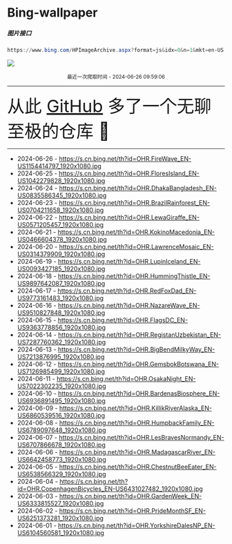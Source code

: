 # Bing-wallpaper

##### 图片接口

```powershell
https://www.bing.com/HPImageArchive.aspx?format=js&idx=0&n=1&mkt=en-US
```

 ![](https://s.cn.bing.net/th?id=OHR.FireWave_EN-US1154414797_1920x1080.jpg)

<p align='center' >
    <small>
        最近一次爬取时间 - 2024-06-26 09:59:06
    </small>
    <br>
    <hr>
    <font size=7>
        <small>
           从此 <a href='https://github.com/'>GitHub</a> 多了一个无聊至极的仓库  🍳
        </small>
    </font>
    <hr>
</p>


- 2024-06-26 - https://s.cn.bing.net/th?id=OHR.FireWave_EN-US1154414797_1920x1080.jpg 
- 2024-06-25 - https://s.cn.bing.net/th?id=OHR.FloresIsland_EN-US1042279828_1920x1080.jpg 
- 2024-06-24 - https://s.cn.bing.net/th?id=OHR.DhakaBangladesh_EN-US0835586345_1920x1080.jpg 
- 2024-06-23 - https://s.cn.bing.net/th?id=OHR.BrazilRainforest_EN-US0704211658_1920x1080.jpg 
- 2024-06-22 - https://s.cn.bing.net/th?id=OHR.LewaGiraffe_EN-US0571205457_1920x1080.jpg 
- 2024-06-21 - https://s.cn.bing.net/th?id=OHR.KokinoMacedonia_EN-US0466604378_1920x1080.jpg 
- 2024-06-20 - https://s.cn.bing.net/th?id=OHR.LawrenceMosaic_EN-US0314379909_1920x1080.jpg 
- 2024-06-19 - https://s.cn.bing.net/th?id=OHR.LupinIceland_EN-US0093427185_1920x1080.jpg 
- 2024-06-18 - https://s.cn.bing.net/th?id=OHR.HummingThistle_EN-US9897642087_1920x1080.jpg 
- 2024-06-17 - https://s.cn.bing.net/th?id=OHR.RedFoxDad_EN-US9773161483_1920x1080.jpg 
- 2024-06-16 - https://s.cn.bing.net/th?id=OHR.NazareWave_EN-US9510827848_1920x1080.jpg 
- 2024-06-15 - https://s.cn.bing.net/th?id=OHR.FlagsDC_EN-US9363778856_1920x1080.jpg 
- 2024-06-14 - https://s.cn.bing.net/th?id=OHR.RegistanUzbekistan_EN-US7287760362_1920x1080.jpg 
- 2024-06-13 - https://s.cn.bing.net/th?id=OHR.BigBendMilkyWay_EN-US7213876995_1920x1080.jpg 
- 2024-06-12 - https://s.cn.bing.net/th?id=OHR.GemsbokBotswana_EN-US7126985499_1920x1080.jpg 
- 2024-06-11 - https://s.cn.bing.net/th?id=OHR.OsakaNight_EN-US7022302235_1920x1080.jpg 
- 2024-06-10 - https://s.cn.bing.net/th?id=OHR.BardenasBiosphere_EN-US6936891495_1920x1080.jpg 
- 2024-06-09 - https://s.cn.bing.net/th?id=OHR.KillikRiverAlaska_EN-US6860539516_1920x1080.jpg 
- 2024-06-08 - https://s.cn.bing.net/th?id=OHR.HumpbackFamily_EN-US6789097648_1920x1080.jpg 
- 2024-06-07 - https://s.cn.bing.net/th?id=OHR.LesBravesNormandy_EN-US6707866678_1920x1080.jpg 
- 2024-06-06 - https://s.cn.bing.net/th?id=OHR.MadagascarRiver_EN-US6642458773_1920x1080.jpg 
- 2024-06-05 - https://s.cn.bing.net/th?id=OHR.ChestnutBeeEater_EN-US6538566329_1920x1080.jpg 
- 2024-06-04 - https://s.cn.bing.net/th?id=OHR.CopenhagenBicycles_EN-US6431027482_1920x1080.jpg 
- 2024-06-03 - https://s.cn.bing.net/th?id=OHR.GardenWeek_EN-US6333815527_1920x1080.jpg 
- 2024-06-02 - https://s.cn.bing.net/th?id=OHR.PrideMonthSF_EN-US6251373281_1920x1080.jpg 
- 2024-06-01 - https://s.cn.bing.net/th?id=OHR.YorkshireDalesNP_EN-US6104560581_1920x1080.jpg 
